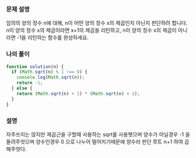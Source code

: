 ### 문제 설명

임의의 양의 정수 n에 대해, n이 어떤 양의 정수 x의 제곱인지 아닌지 판단하려 합니다.
n이 양의 정수 x의 제곱이라면 x+1의 제곱을 리턴하고, n이 양의 정수 x의 제곱이 아니라면 -1을 리턴하는 함수를 완성하세요.

### 나의 풀이

```js
function solution(n) {
  if (Math.sqrt(n) % 1 !== 0) {
    console.log(Math.sqrt(n));
    return -1;
  } else {
    return (Math.sqrt(n) + 1) * (Math.sqrt(n) + 1);
  }
}
```

### 설명

자주쓰지는 않지만 제곱근을 구할때 사용하는 sqrt를 사용햇으며 양수가 아닐경우 -1 을 돌려주엇으며
양수인경우 0 으로 나누어 떨어지기때문에 양수라 판단 루트 n+1 하여 곱해주엇다.
